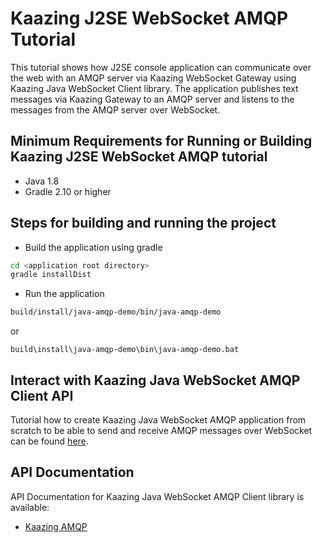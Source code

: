 # Kaazing J2SE WebSocket AMQP Tutorial

This tutorial shows how J2SE console application can communicate over the web with an AMQP server via Kaazing WebSocket Gateway using Kaazing Java WebSocket Client library. The application publishes text messages via Kaazing Gateway to an AMQP server and listens to the messages from the AMQP server over WebSocket.
## Minimum Requirements for Running or Building Kaazing J2SE WebSocket AMQP tutorial

* Java 1.8
* Gradle 2.10 or higher

## Steps for building and running the project

- Build the application using gradle

```bash
cd <application root directory>
gradle installDist
```

- Run the application 

```bash
build/install/java-amqp-demo/bin/java-amqp-demo
```
or
```
build\install\java-amqp-demo\bin\java-amqp-demo.bat
```

## Interact with Kaazing Java WebSocket AMQP Client API

Tutorial how to create Kaazing Java WebSocket AMQP application from scratch to be able to send and receive AMQP messages over WebSocket can be found [here](http://kaazing.com/doc/amqp/4.0/dev-java/o_dev_java.html).

## API Documentation

API Documentation for Kaazing Java WebSocket AMQP Client library is available:

* [Kaazing AMQP](http://kaazing.com/doc/amqp/4.0/apidoc/client/java/amqp/client/index.html)
